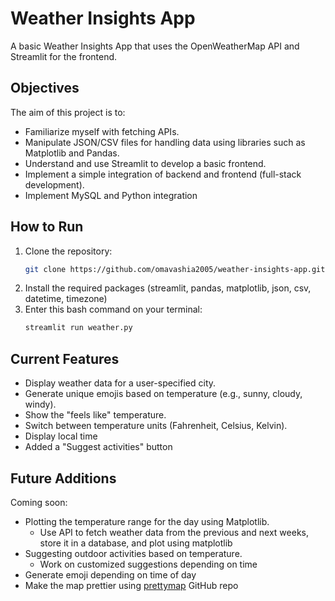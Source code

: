 # Weather Insights App

A basic Weather Insights App that uses the OpenWeatherMap API and Streamlit for the frontend.

## Objectives

The aim of this project is to:
* Familiarize myself with fetching APIs.
* Manipulate JSON/CSV files for handling data using libraries such as Matplotlib and Pandas.
* Understand and use Streamlit to develop a basic frontend.
* Implement a simple integration of backend and frontend (full-stack development).
* Implement MySQL and Python integration

## How to Run

1. Clone the repository:
   ```bash
   git clone https://github.com/omavashia2005/weather-insights-app.git
2. Install the required packages (streamlit, pandas, matplotlib, json, csv, datetime, timezone)
3. Enter this bash command on your terminal:
   ```bash
   streamlit run weather.py

## Current Features

* Display weather data for a user-specified city.
* Generate unique emojis based on temperature (e.g., sunny, cloudy, windy).
* Show the "feels like" temperature.
* Switch between temperature units (Fahrenheit, Celsius, Kelvin).
* Display local time
* Added a "Suggest activities" button

## Future Additions

Coming soon:
* Plotting the temperature range for the day using Matplotlib.
   * Use API to fetch weather data from the previous and next weeks, store it in a database, and plot using matplotlib 
* Suggesting outdoor activities based on temperature.
   * Work on customized suggestions depending on time
* Generate emoji depending on time of day
* Make the map prettier using [prettymap](https://prettymapp.streamlit.app) GitHub repo

